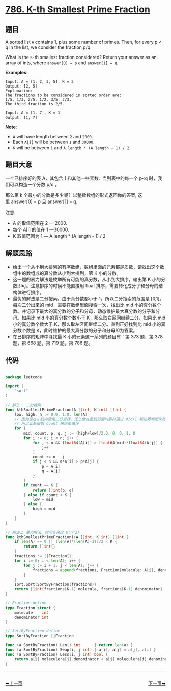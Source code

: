 # [786. K-th Smallest Prime Fraction](https://leetcode.com/problems/k-th-smallest-prime-fraction/)


## 题目

A sorted list `A` contains 1, plus some number of primes. Then, for every p < q in the list, we consider the fraction p/q.

What is the `K`-th smallest fraction considered? Return your answer as an array of ints, where `answer[0] = p` and `answer[1] = q`.

**Examples**:

    Input: A = [1, 2, 3, 5], K = 3
    Output: [2, 5]
    Explanation:
    The fractions to be considered in sorted order are:
    1/5, 1/3, 2/5, 1/2, 3/5, 2/3.
    The third fraction is 2/5.
    
    Input: A = [1, 7], K = 1
    Output: [1, 7]

**Note**:

- `A` will have length between `2` and `2000`.
- Each `A[i]` will be between `1` and `30000`.
- `K` will be between `1` and `A.length * (A.length - 1) / 2`.


## 题目大意

一个已排序好的表 A，其包含 1 和其他一些素数.  当列表中的每一个 p<q 时，我们可以构造一个分数 p/q 。

那么第 k 个最小的分数是多少呢?  以整数数组的形式返回你的答案, 这里 answer[0] = p 且 answer[1] = q.


注意:

- A 的取值范围在 2 — 2000.
- 每个 A[i] 的值在 1 —30000.
- K 取值范围为 1 — A.length * (A.length - 1) / 2


## 解题思路


- 给出一个从小到大排列的有序数组，数组里面的元素都是质数，请找出这个数组中的数组成的真分数从小到大排列，第 K 小的分数。
- 这一题的暴力解法是枚举所有可能的真分数，从小到大排序，输出第 K 小的分数即可。注意排序的时候不能直接用 float 排序，需要转化成分子和分母的结构体进行排序。
- 最优的解法是二分搜索。由于真分数都小于 1，所以二分搜索的范围是 [0,1]。每次二分出来的 mid，需要在数组里面搜索一次，找出比 mid 小的真分数个数。并记录下最大的真分数的分子和分母，动态维护最大真分数的分子和分母。如果比 mid 小的真分数个数小于 K，那么取右区间继续二分，如果比 mid 小的真分数个数大于 K，那么取左区间继续二分。直到正好找到比 mid 小的真分数个数是 K，此时维护的最大真分数的分子和分母即为答案。
- 在已排序的矩阵中寻找最 K 小的元素这一系列的题目有：第 373 题，第 378 题，第 668 题，第 719 题，第 786 题。


## 代码

```go

package leetcode

import (
	"sort"
)

// 解法一 二分搜索
func kthSmallestPrimeFraction(A []int, K int) []int {
	low, high, n := 0.0, 1.0, len(A)
	// 因为是在小数内使用二分查找，无法像在整数范围内那样通过 mid+1 和边界判断来终止循环
	// 所以此处根据 count 来结束循环
	for {
		mid, count, p, q, j := (high+low)/2.0, 0, 0, 1, 0
		for i := 0; i < n; i++ {
			for j < n && float64(A[i]) > float64(mid)*float64(A[j]) {
				j++
			}
			count += n - j
			if j < n && q*A[i] > p*A[j] {
				p = A[i]
				q = A[j]
			}
		}
		if count == K {
			return []int{p, q}
		} else if count < K {
			low = mid
		} else {
			high = mid
		}
	}
}

// 解法二 暴力解法，时间复杂度 O(n^2)
func kthSmallestPrimeFraction1(A []int, K int) []int {
	if len(A) == 0 || (len(A)*(len(A)-1))/2 < K {
		return []int{}
	}
	fractions := []Fraction{}
	for i := 0; i < len(A); i++ {
		for j := i + 1; j < len(A); j++ {
			fractions = append(fractions, Fraction{molecule: A[i], denominator: A[j]})
		}
	}
	sort.Sort(SortByFraction(fractions))
	return []int{fractions[K-1].molecule, fractions[K-1].denominator}
}

// Fraction define
type Fraction struct {
	molecule    int
	denominator int
}

// SortByFraction define
type SortByFraction []Fraction

func (a SortByFraction) Len() int      { return len(a) }
func (a SortByFraction) Swap(i, j int) { a[i], a[j] = a[j], a[i] }
func (a SortByFraction) Less(i, j int) bool {
	return a[i].molecule*a[j].denominator < a[j].molecule*a[i].denominator
}

```
----------------------------------------------
<div style="display: flex;justify-content: space-between;align-items: center;">
<p><a href="https://books.halfrost.com/leetcode/ChapterFour/0784.Letter-Case-Permutation/">⬅️上一页</a></p>
<p><a href="https://books.halfrost.com/leetcode/ChapterFour/0793.Preimage-Size-of-Factorial-Zeroes-Function/">下一页➡️</a></p>
</div>
